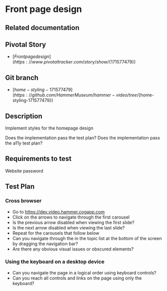 <!-- Generate a new file using -->
<!-- sed -e "s/\${title}/My story/" -e "s/\${number}/156128780/" -e "s/\${branch}/`git_current_branch`/g" template.md | tee "`git_current_branch`.md" -->

# Front page design

## Related documentation

## Pivotal Story

* [${Front page design}](https://www.pivotaltracker.com/story/show/${171577479})

## Git branch

* [${home-styling-171577479}](https://github.com/HammerMuseum/hammer-video/tree/${home-styling-171577479})

## Description

Implement styles for the homepage design

Does the implementation pass the test plan?
Does the implementation pass the a11y test plan?

## Requirements to test

Website password

## Test Plan

### Cross browser

* Go to <https://dev.video.hammer.cogapp.com>
* Click on the arrows to navigate through the first carousel
* Is the previous arrow disabled when viewing the first slide?
* Is the next arrow disabled when viewing the last slide?
* Repeat for the carousels that follow below
* Can you navigate through the in the topic list at the bottom of the screen by dragging the navigation bar?
* Are there any obvious visual issues or obscured elements?

### Using the keyboard on a desktop device

* Can you navigate the page in a logical order using keyboard controls?
* Can you reach all controls and links on the page using only the keyboard?
